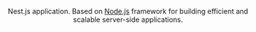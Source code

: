   <p align="center">Nest.js application. Based on <a href="http://nodejs.org" target="_blank">Node.js</a> framework for building efficient and scalable server-side applications.</p>
